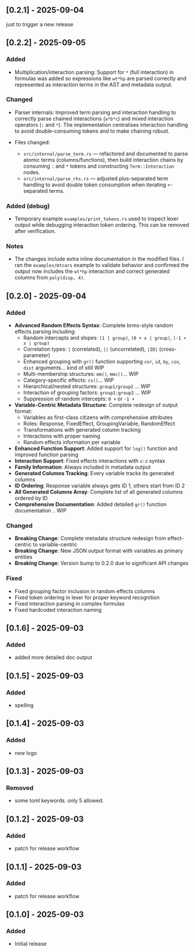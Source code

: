 ## [0.2.1] - 2025-09-04

just to trigger a new release

## [0.2.2] - 2025-09-05

### Added

- Multiplication/interaction parsing: Support for `*` (full interaction) in formulas was added so expressions like `wt*hp` are parsed correctly and represented as interaction terms in the AST and metadata output.

### Changed

- Parser internals: Improved term parsing and interaction handling to correctly parse chained interactions (`a*b*c`) and mixed interaction operators (`:` and `*`). The implementation centralises interaction handling to avoid double-consuming tokens and to make chaining robust.

- Files changed:
  - `src/internal/parse_term.rs` — refactored and documented to parse atomic terms (columns/functions), then build interaction chains by consuming `:` and `*` tokens and constructing `Term::Interaction` nodes.
  - `src/internal/parse_rhs.rs` — adjusted plus-separated term handling to avoid double token consumption when iterating `+`-separated terms.

### Added (debug)

- Temporary example `examples/print_tokens.rs` used to inspect lexer output while debugging interaction token ordering. This can be removed after verification.

### Notes

- The changes include extra inline documentation in the modified files. I ran the `examples/mtcars` example to validate behavior and confirmed the output now includes the `wt*hp` interaction and correct generated columns from `poly(disp, 4)`.


## [0.2.0] - 2025-09-04

### Added

- **Advanced Random Effects Syntax**: Complete brms-style random effects parsing including:
  - Random intercepts and slopes: `(1 | group)`, `(0 + x | group)`, `(-1 + x | group)`
  - Correlation types: `|` (correlated), `||` (uncorrelated), `|ID|` (cross-parameter)
  - Enhanced grouping with `gr()` function supporting `cor`, `id`, `by`, `cov`, `dist` arguments... kind of still WIP
  - Multi-membership structures: `mm()`, `mmc()`... WIP
  - Category-specific effects: `cs()`... WIP
  - Hierarchical/nested structures: `group1/group2` ... WIP
  - Interaction of grouping factors: `group1:group2` ... WIP
  - Suppression of random intercepts: `0 +` or `-1 +`
- **Variable-Centric Metadata Structure**: Complete redesign of output format:
  - Variables as first-class citizens with comprehensive attributes
  - Roles: Response, FixedEffect, GroupingVariable, RandomEffect
  - Transformations with generated column tracking
  - Interactions with proper naming
  - Random effects information per variable
- **Enhanced Function Support**: Added support for `log()` function and improved function parsing
- **Interaction Support**: Fixed effects interactions with `x:z` syntax
- **Family Information**: Always included in metadata output
- **Generated Columns Tracking**: Every variable tracks its generated columns
- **ID Ordering**: Response variable always gets ID 1, others start from ID 2
- **All Generated Columns Array**: Complete list of all generated columns ordered by ID
- **Comprehensive Documentation**: Added detailed `gr()` function documentation .. WIP

### Changed

- **Breaking Change**: Complete metadata structure redesign from effect-centric to variable-centric
- **Breaking Change**: New JSON output format with variables as primary entities
- **Breaking Change**: Version bump to 0.2.0 due to significant API changes

### Fixed

- Fixed grouping factor inclusion in random effects columns
- Fixed token ordering in lexer for proper keyword recognition
- Fixed interaction parsing in complex formulas
- Fixed hardcoded interaction naming

## [0.1.6] - 2025-09-03

### Added

- added more detailed doc output

## [0.1.5] - 2025-09-03

### Added

- spelling

## [0.1.4] - 2025-09-03

### Added

- new logo

## [0.1.3] - 2025-09-03

### Removed

- some toml keywords. only 5 allowed.

## [0.1.2] - 2025-09-03

### Added

- patch for release workflow

## [0.1.1] - 2025-09-03

### Added

- patch for release workflow

## [0.1.0] - 2025-09-03

### Added

- Initial release